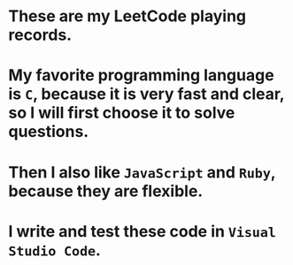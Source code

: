 # These are my LeetCode playing records.
# My favorite programming language is `C`, because it is very fast and clear, so I will first choose it to solve questions.
# Then I also like `JavaScript` and `Ruby`, because they are flexible.
# I write and test these code in `Visual Studio Code`.
